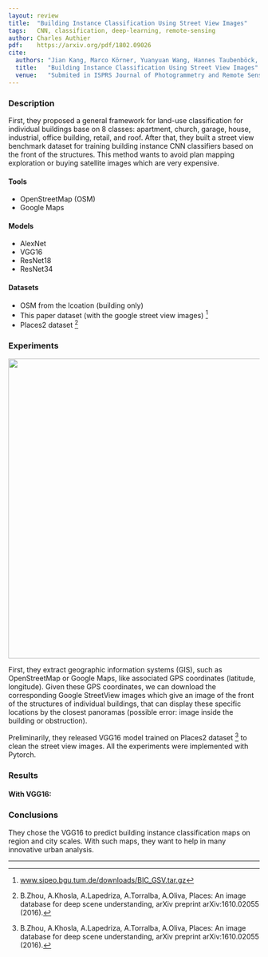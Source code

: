 ```yaml
---
layout: review
title:  "Building Instance Classification Using Street View Images"
tags:   CNN, classification, deep-learning, remote-sensing
author: Charles Authier
pdf:    https://arxiv.org/pdf/1802.09026
cite:
  authors: "Jian Kang, Marco Körner, Yuanyuan Wang, Hannes Taubenböck, Xiao Xiang Zhu"
  title:   "Building Instance Classification Using Street View Images"
  venue:   "Submited in ISPRS Journal of Photogrammetry and Remote Sensing."
---
```


### Description
First, they proposed a general framework for land-use classification for individual buildings base on 8 classes: apartment, church, garage, house, industrial, office building, retail, and roof.
After that, they built a street view benchmark dataset for training building instance CNN classifiers based on the front of the structures.
This method wants to avoid plan mapping exploration or buying satellite images which are very expensive.

#### Tools
- OpenStreetMap (OSM)
- Google Maps

#### Models
- AlexNet
- VGG16
- ResNet18
- ResNet34

#### Datasets
- OSM from the lcoation (building only)
- This paper dataset (with the google street view images) [^fn]
- Places2 dataset [^fn2]

### Experiments
<img src="/deep-learning/images/street_view/methode_streetview.png" width="600">

First, they extract geographic information systems (GIS), such as OpenStreetMap or Google Maps, like associated GPS coordinates (latitude, longitude). Given these GPS coordinates, we can download the corresponding Google StreetView images which give an image of the front of the structures of individual buildings, that can display these specific locations by the closest panoramas (possible error: image inside the building or obstruction).

Preliminarily, they released VGG16 model trained on Places2 dataset [^fn2] to clean the street view images. All the experiments were implemented with Pytorch.

### Results


#### With VGG16:


### Conclusions
They chose the VGG16 to predict building instance classification maps on region and city scales. With such maps, they want to help in many innovative urban analysis.

***

[^fn]: www.sipeo.bgu.tum.de/downloads/BIC_GSV.tar.gz
[^fn2]: B.Zhou, A.Khosla, A.Lapedriza, A.Torralba, A.Oliva, Places: An image database for deep scene understanding, arXiv preprint arXiv:1610.02055 (2016).
